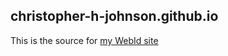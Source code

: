 ## christopher-h-johnson.github.io

This is the source for [my WebId site](https://christopher-h-johnson.github.io/)
